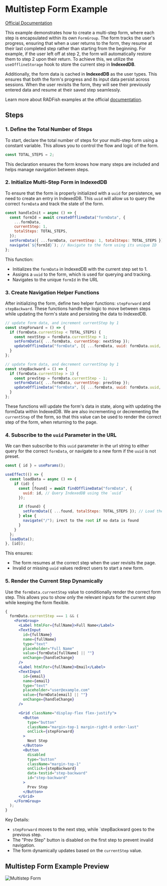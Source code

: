# Multistep Form Example

[Official Documentation](https://nmfs-radfish.github.io/radfish/)

This example demonstrates how to create a multi-step form, where each step is encapsulated within its own `FormGroup`. The form tracks the user's progress, ensuring that when a user returns to the form, they resume at their last completed step rather than starting from the beginning. For example, if the user left off at step 2, the form will automatically restore them to step 2 upon their return. To achieve this, we utilize the `useOfflineStorage` hook to store the current step in **IndexedDB**.

Additionally, the form data is cached in **IndexedDB** as the user types. This ensures that both the form's progress and its input data persist across sessions. When the user revisits the form, they will see their previously entered data and resume at their saved step seamlessly.

Learn more about RADFish examples at the official [documentation](https://nmfs-radfish.github.io/radfish/developer-documentation/examples-and-templates#examples).

## Steps

### 1. Define the Total Number of Steps
To start, declare the total number of steps for your multi-step form using a constant variable. This allows you to control the flow and logic of the form.

```jsx
const TOTAL_STEPS = 2;
```

This declaration ensures the form knows how many steps are included and helps manage navigation between steps.

### 2. Initialize Multi-Step Form in IndexedDB

To ensure that the form is properly initialized with a `uuid` for persistence, we need to create an entry in IndexedDB. This `uuid` will allow us to query the correct `formData` and track the state of the form.

```jsx
const handleInit = async () => {
  const formId = await createOfflineData("formData", {
    ...formData,
    currentStep: 1,
    totalSteps: TOTAL_STEPS,
  });
  setFormData({ ...formData, currentStep: 1, totalSteps: TOTAL_STEPS });
  navigate(`${formId}`); // Navigate to the form using its unique ID
};
```
This function:
- Initializes the `formData` in IndexedDB with the current step set to 1.
- Assigns a `uuid` to the form, which is used for querying and tracking.
- Navigates to the unique `formId` in the URL

### 3. Create Navigation Helper Functions
After initializing the form, define two helper functions: `stepForward` and `stepBackward`. These functions handle the logic to move between steps while updating the form's state and persisting the data to IndexedDB.

```jsx
// update form data, and increment currentStep by 1
const stepForward = () => {
  if (formData.currentStep < TOTAL_STEPS) {
    const nextStep = formData.currentStep + 1;
    setFormData({ ...formData, currentStep: nextStep });
    updateOfflineData("formData", [{ ...formData, uuid: formData.uuid, currentStep: nextStep }]);
  }
};

// update form data, and decrement currentStep by 1
const stepBackward = () => {
  if (formData.currentStep > 1) {
    const prevStep = formData.currentStep - 1;
    setFormData({ ...formData, currentStep: prevStep });
    updateOfflineData("formData", [{ ...formData, uuid: formData.uuid, currentStep: prevStep }]);
  }
};
```

These functions will update the form's data in state, along with updating the formData within IndexedDB. We are also incrementing or decrementing the `currentStep` of the form, so that this value can be used to render the correct step of the form, when returning to the page.

### 4. Subscribe to the `uuid` Parameter in the URL
We can then subscribe to this `uuid` parameter in the url string to either query for the correct `formData`, or navigate to a new form if the `uuid` is not preset.

```jsx
const { id } = useParams();

useEffect(() => {
  const loadData = async () => {
    if (id) {
      const [found] = await findOfflineData("formData", {
        uuid: id, // Query IndexedDB using the `uuid`
      });

      if (found) {
        setFormData({ ...found, totalSteps: TOTAL_STEPS }); // Load the data into state
      } else {
        navigate("/"); irect to the root if no data is found
      }
    }
  };
  loadData();
}, [id]);
```
This ensures:

- The form resumes at the correct step when the user revisits the page.
- Invalid or missing `uuid` values redirect users to start a new form.


### 5. Render the Current Step Dynamically 
Use the `formData.currentStep` value to conditionally render the correct form step. This allows you to show only the relevant inputs for the current step while keeping the form flexible.

```jsx
{
  formData.currentStep === 1 && (
    <FormGroup>
      <Label htmlFor={fullName}>Full Name</Label>
      <TextInput
        id={fullName}
        name={fullName}
        type="text"
        placeholder="Full Name"
        value={formData[fullName] || ""}
        onChange={handleChange}
      />
      <Label htmlFor={fullName}>Email</Label>
      <TextInput
        id={email}
        name={email}
        type="text"
        placeholder="user@example.com"
        value={formData[email] || ""}
        onChange={handleChange}
      />

      <Grid className="display-flex flex-justify">
        <Button
          type="button"
          className="margin-top-1 margin-right-0 order-last"
          onClick={stepForward}
        >
          Next Step
        </Button>
        <Button
          disabled
          type="button"
          className="margin-top-1"
          onClick={stepBackward}
          data-testid="step-backward"
          id="step-backward"
        >
          Prev Step
        </Button>
      </Grid>
    </FormGroup>
  );
}
```
Key Details:

- `stepForward` moves to the next step, while `stepBackward goes to the previous step.
- The "Prev Step" button is disabled on the first step to prevent invalid navigation.
- The form dynamically updates based on the `currentStep` value.

## Multistep Form Example Preview

![Multistep Form](./src/assets/multistep.png)
